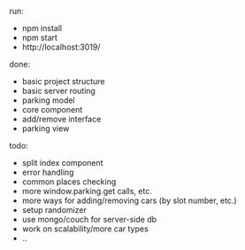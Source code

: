 run:  
- npm install  
- npm start  
- http://localhost:3019/  
  
done:  
- basic project structure  
- basic server routing  
- parking model  
- core component  
- add/remove interface  
- parking view  
  
todo:
- split index component  
- error handling  
- common places checking  
- more window.parking.get calls, etc.   
- more ways for adding/removing cars (by slot number, etc.)  
- setup randomizer  
- use mongo/couch for server-side db  
- work on scalability/more car types  
- ..  
